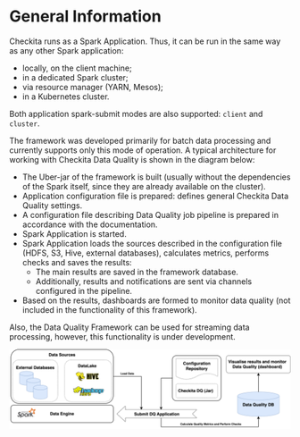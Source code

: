 # General Information

Checkita runs as a Spark Application. Thus, it can be run in the same way as any other Spark application:

* locally, on the client machine;
* in a dedicated Spark cluster;
* via resource manager (YARN, Mesos);
* in a Kubernetes cluster.

Both application spark-submit modes are also supported: `client` and `cluster`.

The framework was developed primarily for batch data processing and currently supports only
this mode of operation. A typical architecture for working with Checkita Data Quality is shown in the diagram below:

* The Uber-jar of the framework is built
  (usually without the dependencies of the Spark itself, since they are already available on the cluster).
* Application configuration file is prepared: defines general Checkita Data Quality settings.
* A configuration file describing Data Quality job pipeline is prepared in accordance with the documentation.
* Spark Application is started.
* Spark Application loads the sources described in the configuration file (HDFS, S3, Hive, external databases),
  calculates metrics, performs checks and saves the results:
  * The main results are saved in the framework database.
  * Additionally, results and notifications are sent via channels configured in the pipeline.
* Based on the results, dashboards are formed to monitor data quality
  (not included in the functionality of this framework).

Also, the Data Quality Framework can be used for streaming data processing,
however, this functionality is under development.

![image](../../diagrams/Architecture.png)